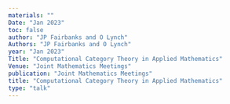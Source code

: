 ```yaml
---
materials: ""
Date: "Jan 2023"
toc: false
author: "JP Fairbanks and O Lynch"
Authors: "JP Fairbanks and O Lynch"
year: "Jan 2023"
Title: "Computational Category Theory in Applied Mathematics"
Venue: "Joint Mathematics Meetings"
publication: "Joint Mathematics Meetings"
title: "Computational Category Theory in Applied Mathematics"
type: "talk"
---
```


